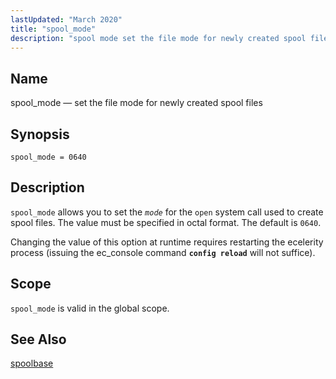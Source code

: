 ```yaml
---
lastUpdated: "March 2020"
title: "spool_mode"
description: "spool mode set the file mode for newly created spool files spool mode 0640 spool mode allows you to set the mode for the open system call used to create spool files The value must be specified in octal format The default is 0640 Changing the value of this option..."
---
```


<a name="conf.ref.spool_mode"></a> 
## Name

spool_mode — set the file mode for newly created spool files

## Synopsis

`spool_mode = 0640`

<a name="idp26619456"></a> 
## Description

`spool_mode` allows you to set the *`mode`* for the `open` system call used to create spool files. The value must be specified in octal format. The default is `0640`.

Changing the value of this option at runtime requires restarting the ecelerity process (issuing the ec_console command **`config reload`**         will not suffice).

<a name="idp26624192"></a> 
## Scope

`spool_mode` is valid in the global scope.

<a name="idp26626448"></a> 
## See Also

[spoolbase](/momentum/4/config/ref-spoolbase)